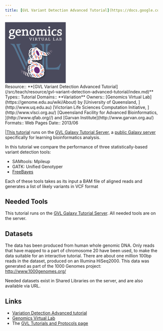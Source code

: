 ```yaml
---
title: [GVL Variant Detection Advanced Tutorial](https://docs.google.com/document/pub?id=1CuKkKylVDb03tnN7RSWl5EUzleetn0ctjmvaidPKLxM)
---
```

<div class='center'>
<a href='https://docs.google.com/document/pub?id=1CuKkKylVDb03tnN7RSWl5EUzleetn0ctjmvaidPKLxM'><img src="/src/public-galaxy-servers/GenomicsVirtualLab300.png" alt="Variant Detection Advanced Tutorial" height="200" /></a>
</div>





<div class='deploymentbox'>
 Resource:: **[GVL Variant Detection Advanced Tutorial](/src/teach/resource/gvl-variant-detection-advanced-tutorial/index.md)**
 Types:: Tutorial
 Domains:: **Variation** 
 Owners:: [Genomics Virtual Lab](https://genome.edu.au/wiki/About) by [University of Queensland, ](http://www.uq.edu.au) [Victorian Life Sciences Computation Initiative, ](http://www.vlsci.org.au/) [Queensland Facility for Advanced Bioinformatics, ](http://www.qfab.org//) and [Garvan Institute](http://www.garvan.org.au/)
 Formats:: Web Pages
 Date:: 2013/06 
</div>

[|This tutorial](https://docs.google.com/document/pub?id=1CuKkKylVDb03tnN7RSWl5EUzleetn0ctjmvaidPKLxM) runs on the [GVL Galaxy Tutorial Server](http://galaxy-tut.genome.edu.au/), a [public Galaxy server](/src/public-galaxy-servers/index.md) specifically for learning bioinformatics analysis.

In this tutorial we compare the performance of three statistically-based variant detection tools:
* SAMtools: Mpileup
* GATK: Unified Genotyper
* [FreeBayes](/src/FreeBayes/index.md)

Each of these tools takes as its input a BAM file of aligned reads and generates a list of likely variants in VCF format

## Needed Tools

This tutorial runs on the [GVL Galaxy Tutorial Server](http://galaxy-tut.genome.edu.au/).  All needed tools are on the server.

## Datasets

The data has been produced from human whole genomic DNA. Only reads that have mapped to a part of chromosome 20  have been used, to make the data suitable for an interactive tutorial. There are about one million 100bp reads in the dataset, produced on an Illumina HiSeq2000. This data was generated as part of the 1000 Genomes project: http://www.1000genomes.org/

Needed datasets exist in Shared Libraries on the server, and are also available via URL.

## Links

* [Variation Detection Advanced tutorial](https://docs.google.com/document/pub?id=1CuKkKylVDb03tnN7RSWl5EUzleetn0ctjmvaidPKLxM)
* [Genomics Virtual Lab](https://genome.edu.au/wiki/GVL)
* The [GVL Tutorials and Protocols page](https://genome.edu.au/wiki/Learn)


